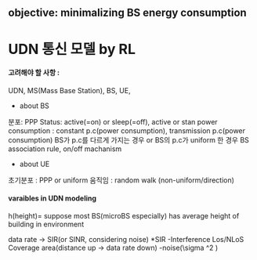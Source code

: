 ## objective: minimalizing BS energy consumption

# UDN 통신 모델 by RL

#### 고려해야 할 사항 :
UDN, MS(Mass Base Station), BS, UE,

* about BS 

분포: PPP
Status: active(=on) or sleep(=off), active or stan
power consumption : constant p.c(power consumption), transmission p.c(power consumption)
BS가 p.c를 다르게 가지는 경우 or BS의 p.c가 uniform 한 경우
BS association rule, on/off machanism

* about UE 

초기분포 : PPP or uniform
움직임 : random walk (non-uniform/direction)

#### varaibles in UDN modeling

h(height)= suppose most BS(microBS especially) has average height of building in environment

data rate -> SIR(or SINR, considering noise)
*SIR
-Interference 
  Los/NLoS
  Coverage area(distance up -> data rate down)
-noise(\sigma ^2 )
